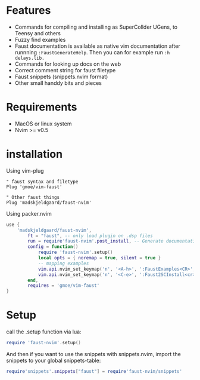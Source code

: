 # Features

- Commands for compiling and installing as SuperCollder UGens, to Teensy and others
- Fuzzy find examples
- Faust documentation is available as native vim documentation after runnning `:FaustGenerateHelp`. Then you can for example run `:h delays.lib.`
- Commands for looking up docs on the web
- Correct comment string for faust filetype
- Faust snippets (snippets.nvim format)
- Other small handdy bits and pieces

# Requirements
- MacOS or linux system
- Nvim >= v0.5

# installation
Using vim-plug

```
" faust syntax and filetype
Plug 'gmoe/vim-faust'

" Other faust things
Plug 'madskjeldgaard/faust-nvim'
```

Using packer.nvim
```lua
use {
    'madskjeldgaard/faust-nvim',
        ft = "faust", -- only load plugin on .dsp files
		run = require'faust-nvim'.post_install, -- Generate documentation etc
        config = function()
            require 'faust-nvim'.setup()
            local opts = { noremap = true, silent = true }
            -- mapping examples
            vim.api.nvim_set_keymap('n', '<A-h>', ':FaustExamples<CR>', opts)
            vim.api.nvim_set_keymap('n', '<C-e>', ':Faust2SCInstall<cr>', opts)
        end,
        requires = 'gmoe/vim-faust'
}
```

# Setup

call the .setup function via lua:
```lua
require 'faust-nvim'.setup()
```

And then if you want to use the snippets with snippets.nvim, import the snippets to your global snippets-table:

```lua
require'snippets'.snippets["faust"] = require'faust-nvim/snippets'
```
